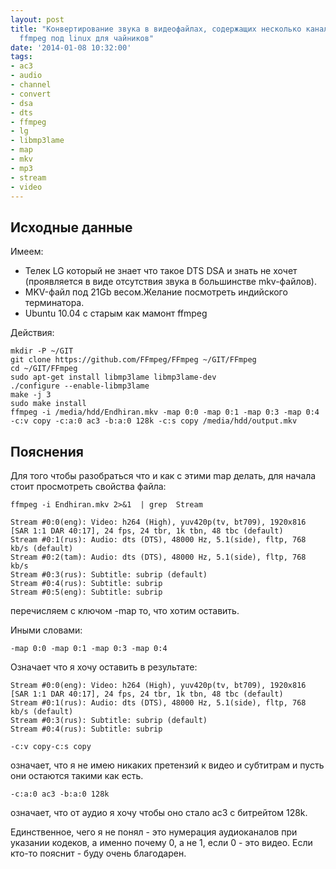 ```yaml
---
layout: post
title: "Конвертирование звука в видеофайлах, содержащих несколько каналов с помощью
  ffmpeg под linux для чайников"
date: '2014-01-08 10:32:00'
tags:
- ac3
- audio
- channel
- convert
- dsa
- dts
- ffmpeg
- lg
- libmp3lame
- map
- mkv
- mp3
- stream
- video
---
```


## Исходные данные

Имеем:

- Телек LG который не знает что такое DTS DSA и знать не хочет (проявляется в виде отсутствия звука в большинстве mkv-файлов).
- MKV-файл под 21Gb весом.Желание посмотреть индийского терминатора.
- Ubuntu 10.04 с старым как мамонт ffmpeg

Действия:

``` shell
mkdir -P ~/GIT
git clone https://github.com/FFmpeg/FFmpeg ~/GIT/FFmpeg
cd ~/GIT/FFmpeg
sudo apt-get install libmp3lame libmp3lame-dev
./configure --enable-libmp3lame
make -j 3
sudo make install
ffmpeg -i /media/hdd/Endhiran.mkv -map 0:0 -map 0:1 -map 0:3 -map 0:4 -c:v copy -c:a:0 ac3 -b:a:0 128k -c:s copy /media/hdd/output.mkv
```
## Пояснения
Для того чтобы разобраться что и как с этими map делать, для начала стоит просмотреть свойства файла:
```
ffmpeg -i Endhiran.mkv 2>&1  | grep  Stream

Stream #0:0(eng): Video: h264 (High), yuv420p(tv, bt709), 1920x816 [SAR 1:1 DAR 40:17], 24 fps, 24 tbr, 1k tbn, 48 tbc (default)
Stream #0:1(rus): Audio: dts (DTS), 48000 Hz, 5.1(side), fltp, 768 kb/s (default)
Stream #0:2(tam): Audio: dts (DTS), 48000 Hz, 5.1(side), fltp, 768 kb/s
Stream #0:3(rus): Subtitle: subrip (default)
Stream #0:4(rus): Subtitle: subrip
Stream #0:5(eng): Subtitle: subrip
```
перечисляем с ключом -map то, что хотим оставить.

Иными словами:

```
-map 0:0 -map 0:1 -map 0:3 -map 0:4
```

Означает что я хочу оставить в результате:
```
Stream #0:0(eng): Video: h264 (High), yuv420p(tv, bt709), 1920x816 [SAR 1:1 DAR 40:17], 24 fps, 24 tbr, 1k tbn, 48 tbc (default)
Stream #0:1(rus): Audio: dts (DTS), 48000 Hz, 5.1(side), fltp, 768 kb/s (default)
Stream #0:3(rus): Subtitle: subrip (default)
Stream #0:4(rus): Subtitle: subrip
```

```
-c:v copy-c:s copy
```

означает, что я не имею никаких претензий к видео и субтитрам и пусть они остаются такими как есть.

```
-c:a:0 ac3 -b:a:0 128k
```
означает, что от аудио я хочу чтобы оно стало ac3 с битрейтом 128k.

Единственное, чего я не понял - это нумерация аудиоканалов при указании кодеков, а именно почему 0, а не 1, если 0 - это видео. Если кто-то пояснит - буду очень благодарен.
